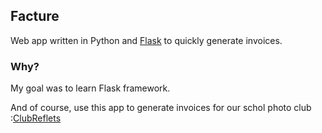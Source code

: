 Facture
-------
Web app written in Python and [Flask](http://flask.pocoo.org/) to quickly generate invoices. 

### Why? 

My goal was to learn Flask framework. 

And of course, use this app to generate invoices for our schol photo club :[ClubReflets](https://github.com/ClubReflets)
